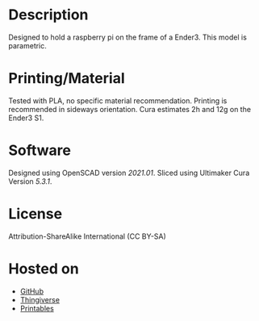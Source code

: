 # Description
Designed to hold a raspberry pi on the frame of a Ender3. This model is parametric. 


# Printing/Material
Tested with PLA, no specific material recommendation. Printing is recommended in sideways orientation. Cura estimates 2h and 12g on the Ender3 S1.

# Software
Designed using OpenSCAD version *2021.01*.
Sliced using Ultimaker Cura Version *5.3.1*.

# License
Attribution-ShareAlike International (CC BY-SA)

# Hosted on
- [GitHub](https://github.com/alos-source/3dObjects/tree/master/)
- [Thingiverse](https://www.thingiverse.com/thing:6313203)
- [Printables](https://www.printables.com/de/model/642202)
